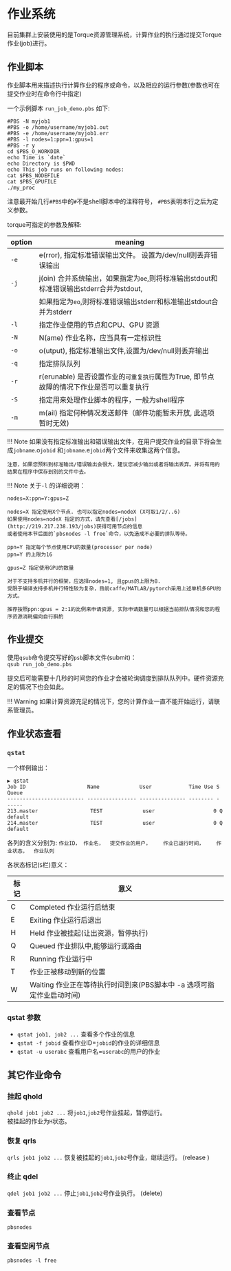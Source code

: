 # 作业系统

目前集群上安装使用的是Torque资源管理系统，计算作业的执行通过提交Torque 作业(job)进行。


## 作业脚本
作业脚本用来描述执行计算作业的程序或命令，以及相应的运行参数(参数也可在提交作业时在命令行中指定)

一个示例脚本 `run_job_demo.pbs` 如下:  
```
#PBS -N myjob1
#PBS -o /home/username/myjob1.out
#PBS -e /home/username/myjob1.err
#PBS -l nodes=1:ppn=1:gpus=1
#PBS -r y
cd $PBS_O_WORKDIR
echo Time is `date`
echo Directory is $PWD
echo This job runs on following nodes:
cat $PBS_NODEFILE
cat $PBS_GPUFILE
./my_proc
```


注意最开始几行`#PBS`中的`#`不是shell脚本中的注释符号， `#PBS`表明本行之后为定义参数。  


torque可指定的参数及解释:

option | meaning
--- | --- 
`-e` | e(rror), 指定标准错误输出文件。 设置为/dev/null则丢弃错误输出
`-j` | j(oin) 合并系统输出，如果指定为`oe`,则将标准输出stdout和标准错误输出stderr合并为stdout, 
     |           如果指定为`eo`,则将标准错误输出stderr和标准输出stdout合并为stderr 
`-l` | 指定作业使用的节点和CPU、GPU 资源
`-N` | N(ame) 作业名称，应当具有一定标识性
`-o` | o(utput), 指定标准输出文件,设置为/dev/null则丢弃输出
`-q` | 指定排队队列
`-r` | r(erunable) 是否设置作业的`可重复执行`属性为True, 即节点故障的情况下作业是否可以重复执行
`-S` | 指定用来处理作业脚本的程序，一般为shell程序
`-m` | m(ail) 指定何种情况发送邮件（邮件功能暂未开放, 此选项暂时无效)


!!! Note
    如果没有指定标准输出和错误输出文件，在用户提交作业的目录下将会生成`jobname`.o`jobid` 和`jobname`.e`jobid`两个文件来收集这两个信息。

    注意，如果您预料到标准输出/错误输出会很大，建议您减少输出或者将输出丢弃。并将有用的结果在程序中保存到别的文件中去。   
 
!!! Note 
    关于`-l` 的详细说明：

    nodes=X:ppn=Y:gpus=Z  

    nodes=X 指定使用X个节点. 也可以指定nodes=nodeX (X可取1/2/..6)  
    如果使用nodes=nodeX 指定的方式，请先查看[/jobs](http://219.217.238.193/jobs)获得可用节点的信息   
    或者使用本节后面的`pbsnodes -l free`命令，以免造成不必要的排队等待。  

    ppn=Y 指定每个节点使用CPU的数量(processor per node)  
    ppn=Y 的上限为16  

    gpus=Z 指定使用GPU的数量  

    对于不支持多机并行的框架，应选择nodes=1, 且gpus的上限为8. 
    受限于编译支持多机并行特性较为复杂，目前caffe/MATLAB/pytorch采用上述单机多GPU的方式。  

    推荐按照ppn:gpus = 2:1的比例来申请资源, 实际申请数量可以根据当前排队情况和您的程序资源消耗偏向自行斟酌

## 作业提交
使用`qsub`命令提交写好的`psb`脚本文件(submit)：  
`qsub run_job_demo.pbs`    

提交后可能需要十几秒的时间您的作业才会被轮询调度到排队队列中。硬件资源充足的情况下也会如此。

!!! Warning
    如果计算资源充足的情况下，您的计算作业一直不能开始运行，请联系管理员。

## 作业状态查看
### `qstat`
 
一个样例输出：
```
▶ qstat                
Job ID                    Name             User            Time Use S Queue
------------------------- ---------------- --------------- -------- - -----
213.master                 TEST             user                   0 Q default        
214.master                 TEST             user                   0 Q default  
```

各列的含义分别为:
`作业ID， 作业名，  提交作业的用户，    作业已运行时间，    作业状态，  作业队列`


各状态标记(`S`栏)意义：

标记 | 意义
--- | ---
C   | Completed 作业运行后结束
E   | Exiting 作业运行后退出
H   | Held 作业被挂起(让出资源，暂停执行)
Q   | Queued 作业排队中,能够运行或路由
R   | Running 作业运行中
T   | 作业正被移动到新的位置
W   | Waiting 作业正在等待执行时间到来(PBS脚本中 -a 选项可指定作业启动时间)

### qstat 参数
* `qstat job1, job2 ...` 查看多个作业的信息
* `qstat -f jobid` 查看作业ID=`jobid`的作业的详细信息
* `qstat -u userabc` 查看用户名=`userabc`的用户的作业
 

## 其它作业命令
### 挂起 qhold
`qhold job1 job2 ...` 将`job1`,`job2`号作业挂起，暂停运行。  
被挂起的作业为`H`状态。

### 恢复 qrls
`qrls job1 job2 ...` 恢复被挂起的`job1`,`job2`号作业，继续运行。
(release )

### 终止 qdel
`qdel job1 job2 ...` 停止`job1`,`job2`号作业执行。
(delete)

### 查看节点 
`pbsnodes`

### 查看空闲节点
`pbsnodes -l free`





